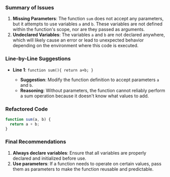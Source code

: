 ### Summary of Issues

1.  **Missing Parameters**: The function `sum` does not accept any parameters, but it attempts to use variables `a` and `b`. These variables are not defined within the function's scope, nor are they passed as arguments.
2.  **Undeclared Variables**: The variables `a` and `b` are not declared anywhere, which will likely cause an error or lead to unexpected behavior depending on the environment where this code is executed.

### Line-by-Line Suggestions

*   **Line 1**: `function sum(){ return a+b; }`

    *   **Suggestion**: Modify the function definition to accept parameters `a` and `b`.
    *   **Reasoning**: Without parameters, the function cannot reliably perform a sum operation because it doesn't know what values to add.

### Refactored Code

```javascript
function sum(a, b) {
  return a + b;
}
```

### Final Recommendations

1.  **Always declare variables**: Ensure that all variables are properly declared and initialized before use.
2.  **Use parameters**: If a function needs to operate on certain values, pass them as parameters to make the function reusable and predictable.
